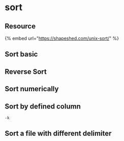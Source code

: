 # sort

## Resource

{% embed url="https://shapeshed.com/unix-sort/" %}



## Sort basic



## Reverse Sort

## Sort numerically

## Sort by defined column

`-k`

## Sort a file with different delimiter

